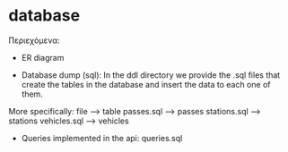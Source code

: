 # database

Περιεχόμενα:
- ER diagram

- Database dump (sql):
	In the ddl directory we provide the .sql files that create the tables in the database and insert the data to each one of them.
		
More specifically: file --> table
	      	   passes.sql --> passes
		   stations.sql --> stations
		   vehicles.sql --> vehicles


- Queries implemented in the api:
	queries.sql
